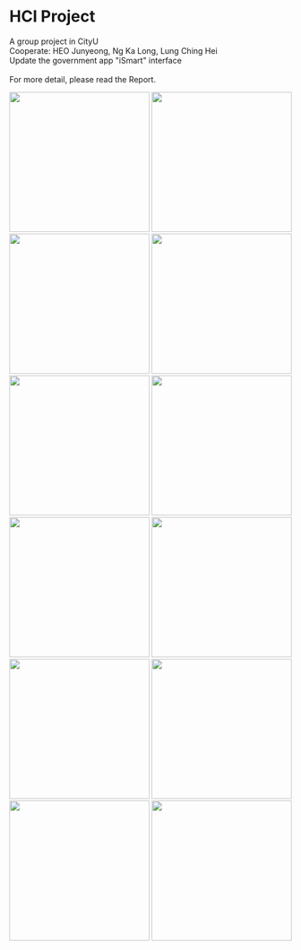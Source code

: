 # HCI Project
A group project in CityU </br>
Cooperate: HEO Junyeong, Ng Ka Long, Lung Ching Hei </br>
Update the government app "iSmart" interface </br>
</br>
For more detail, please read the Report.</br>

<img src="https://github.com/chiyiulee/HCIProject/assets/56904293/e763c207-7ddd-4c32-8b0b-9f5b18bcae52" width="250">
<img src="https://github.com/chiyiulee/HCIProject/assets/56904293/6ba65659-da40-4512-b9eb-dcce3dcf67ca" width="250">
<img src="https://github.com/chiyiulee/HCIProject/assets/56904293/bc075137-329b-4cd4-a1be-dff738cf3c01" width="250">
<img src="https://github.com/chiyiulee/HCIProject/assets/56904293/dc288258-b63f-418a-a543-59c927b913db" width="250">
<img src="https://github.com/chiyiulee/HCIProject/assets/56904293/5f7903e1-ea62-4a38-84b9-ce4f8faf9171" width="250">
<img src="https://github.com/chiyiulee/HCIProject/assets/56904293/125584e5-b47b-4fb9-bb87-3c01b1f95e53" width="250">
<img src="https://github.com/chiyiulee/HCIProject/assets/56904293/20a74c25-0a23-452c-aa3a-0f92e422a269" width="250">
<img src="https://github.com/chiyiulee/HCIProject/assets/56904293/13e6506b-89d0-4f3d-9663-8ae316facc06" width="250">
<img src="https://github.com/chiyiulee/HCIProject/assets/56904293/a50b72da-20e4-4b37-bdbd-cdf9d02fa3f9" width="250">
<img src="https://github.com/chiyiulee/HCIProject/assets/56904293/64ffa58b-74c4-4e13-a9c5-7038b16b1949" width="250">
<img src="https://github.com/chiyiulee/HCIProject/assets/56904293/2f667e93-9774-41a0-bac9-4552875fb54e" width="250">
<img src="https://github.com/chiyiulee/HCIProject/assets/56904293/a2a8d37d-f63f-4e7c-b8c6-eccce936f31a" width="250">
